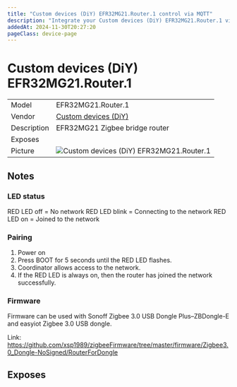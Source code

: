 ```yaml
---
title: "Custom devices (DiY) EFR32MG21.Router.1 control via MQTT"
description: "Integrate your Custom devices (DiY) EFR32MG21.Router.1 via Zigbee2MQTT with whatever smart home infrastructure you are using without the vendor's bridge or gateway."
addedAt: 2024-11-30T20:27:20
pageClass: device-page
---
```


<!-- !!!! -->
<!-- ATTENTION: This file is auto-generated through docgen! -->
<!-- You can only edit the "Notes"-Section between the two comment lines "Notes BEGIN" and "Notes END". -->
<!-- Do not use h1 or h2 heading within "## Notes"-Section. -->
<!-- !!!! -->

# Custom devices (DiY) EFR32MG21.Router.1

|     |     |
|-----|-----|
| Model | EFR32MG21.Router.1  |
| Vendor  | [Custom devices (DiY)](/supported-devices/#v=Custom%20devices%20(DiY))  |
| Description | EFR32MG21 Zigbee bridge router |
| Exposes |  |
| Picture | ![Custom devices (DiY) EFR32MG21.Router.1](https://www.zigbee2mqtt.io/images/devices/EFR32MG21.Router.1.png) |


<!-- Notes BEGIN: You can edit here. Add "## Notes" headline if not already present. -->
## Notes

### LED status

RED LED off = No network
RED LED blink = Connecting to the network
RED LED on = Joined to the network

### Pairing

1) Power on
2) Press BOOT for 5 seconds until the RED LED flashes.
3) Coordinator allows access to the network.
4) If the RED LED is always on, then the router has joined the network successfully.

### Firmware

Firmware can be used with Sonoff Zigbee 3.0 USB Dongle Plus–ZBDongle-E and easyiot Zigbee 3.0 USB dongle.

Link: https://github.com/xsp1989/zigbeeFirmware/tree/master/firmware/Zigbee3.0_Dongle-NoSigned/RouterForDongle
<!-- Notes END: Do not edit below this line -->




## Exposes



